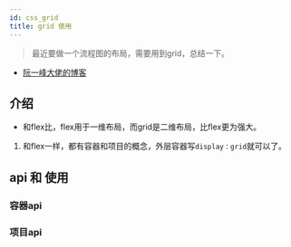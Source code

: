 ```yaml
---
id: css_grid
title: grid 使用
---
```

> 最近要做一个流程图的布局，需要用到grid，总结一下。
- [阮一峰大佬的博客](http://www.ruanyifeng.com/blog/2019/03/grid-layout-tutorial.html)
## 介绍
- 和flex比，flex用于一维布局，而grid是二维布局，比flex更为强大。

1. 和flex一样，都有容器和项目的概念，外层容器写`display：grid`就可以了。

## api 和 使用
### 容器api

### 项目api